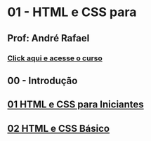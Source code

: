 # 01 - HTML e CSS para 

## Prof: André Rafael

### [Click aqui e acesse o curso](https://www.origamid.com/)
## 00 - Introdução

## [01 HTML e CSS para Iniciantes](https://github.com/lex4brao/01.CURSOS.E.ESTUDOS/tree/main/04.ORIGAMID/01%20-%20HTML%20e%20CSS%20para%20Iniciantes/01%20HTML%20e%20CSS%20para%20Iniciantes)

## [02 HTML e CSS Básico](https://github.com/lex4brao/01.CURSOS.E.ESTUDOS/blob/main/04.ORIGAMID/01%20-%20HTML%20e%20CSS%20para%20Iniciantes/02%20HTML%20e%20CSS%20B%C3%A1sico/README.md)